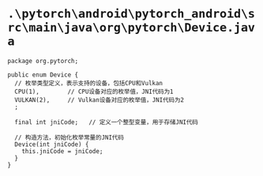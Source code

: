 # `.\pytorch\android\pytorch_android\src\main\java\org\pytorch\Device.java`

```
package org.pytorch;

public enum Device {
  // 枚举类型定义，表示支持的设备，包括CPU和Vulkan
  CPU(1),        // CPU设备对应的枚举值，JNI代码为1
  VULKAN(2),     // Vulkan设备对应的枚举值，JNI代码为2
  ;

  final int jniCode;   // 定义一个整型变量，用于存储JNI代码

  // 构造方法，初始化枚举常量的JNI代码
  Device(int jniCode) {
    this.jniCode = jniCode;
  }
}
```
